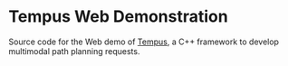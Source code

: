 # Tempus Web Demonstration

Source code for the Web demo of [Tempus](https://github.com/Ifsttar/Tempus/), a
C++ framework to develop multimodal path planning requests.
